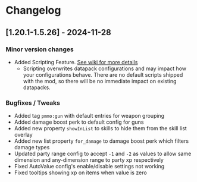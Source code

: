 # Changelog

## [1.20.1-1.5.26] - 2024-11-28
### Minor version changes
- Added Scripting Feature.  [See wiki for more details](https://github.com/Caltinor/Project-MMO-2.0/blob/1-20-1/wiki/configuration/scripting.md)
  - Scripting overwrites datapack configurations and may impact how your configurations behave.  There are no default scripts shipped with the mod, so there will be no immediate impact on existing datapacks.

### Bugfixes / Tweaks
- Added tag `pmmo:gun` with default entries for weapon grouping
- Added damage boost perk to default config for guns
- Added new property `showInList` to skills to hide them from the skill list overlay
- Added new list property `for_damage` to damage boost perk which filters damage types
- Updated party range config to accept `-1` and `-2` as values to allow same dimension and any-dimension range to party xp respectively
- Fixed AutoValue config's enable/disable settings not working
- Fixed tooltips showing xp on items when value is zero 